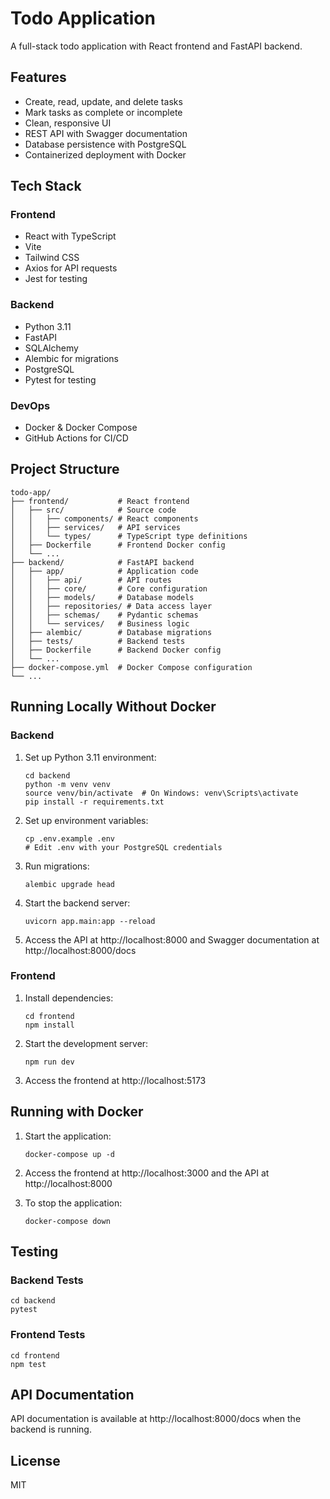 # Todo Application

A full-stack todo application with React frontend and FastAPI backend.

## Features

- Create, read, update, and delete tasks
- Mark tasks as complete or incomplete
- Clean, responsive UI
- REST API with Swagger documentation
- Database persistence with PostgreSQL
- Containerized deployment with Docker

## Tech Stack

### Frontend
- React with TypeScript
- Vite
- Tailwind CSS
- Axios for API requests
- Jest for testing

### Backend
- Python 3.11
- FastAPI
- SQLAlchemy
- Alembic for migrations
- PostgreSQL
- Pytest for testing

### DevOps
- Docker & Docker Compose
- GitHub Actions for CI/CD

## Project Structure

```
todo-app/
├── frontend/           # React frontend
│   ├── src/            # Source code
│   │   ├── components/ # React components
│   │   ├── services/   # API services
│   │   └── types/      # TypeScript type definitions
│   ├── Dockerfile      # Frontend Docker config
│   └── ...
├── backend/            # FastAPI backend
│   ├── app/            # Application code
│   │   ├── api/        # API routes
│   │   ├── core/       # Core configuration
│   │   ├── models/     # Database models
│   │   ├── repositories/ # Data access layer
│   │   ├── schemas/    # Pydantic schemas
│   │   └── services/   # Business logic
│   ├── alembic/        # Database migrations
│   ├── tests/          # Backend tests
│   ├── Dockerfile      # Backend Docker config
│   └── ...
├── docker-compose.yml  # Docker Compose configuration
└── ...
```

## Running Locally Without Docker

### Backend

1. Set up Python 3.11 environment:
   ```
   cd backend
   python -m venv venv
   source venv/bin/activate  # On Windows: venv\Scripts\activate
   pip install -r requirements.txt
   ```

2. Set up environment variables:
   ```
   cp .env.example .env
   # Edit .env with your PostgreSQL credentials
   ```

3. Run migrations:
   ```
   alembic upgrade head
   ```

4. Start the backend server:
   ```
   uvicorn app.main:app --reload
   ```

5. Access the API at http://localhost:8000 and Swagger documentation at http://localhost:8000/docs

### Frontend

1. Install dependencies:
   ```
   cd frontend
   npm install
   ```

2. Start the development server:
   ```
   npm run dev
   ```

3. Access the frontend at http://localhost:5173

## Running with Docker

1. Start the application:
   ```
   docker-compose up -d
   ```

2. Access the frontend at http://localhost:3000 and the API at http://localhost:8000

3. To stop the application:
   ```
   docker-compose down
   ```

## Testing

### Backend Tests

```
cd backend
pytest
```

### Frontend Tests

```
cd frontend
npm test
```

## API Documentation

API documentation is available at http://localhost:8000/docs when the backend is running.

## License

MIT
